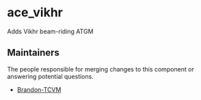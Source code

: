 ace_vikhr
===================

Adds Vikhr beam-riding ATGM


## Maintainers

The people responsible for merging changes to this component or answering potential questions.

- [Brandon-TCVM](https://github.com/TheCandianVendingMachine)

